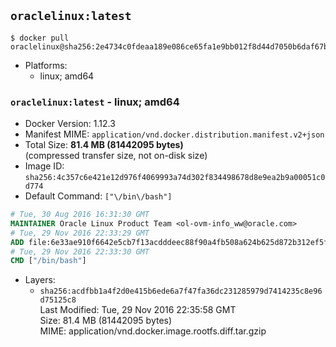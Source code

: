 ## `oraclelinux:latest`

```console
$ docker pull oraclelinux@sha256:2e4734c0fdeaa189e086ce65fa1e9bb012f8d44d7050b6daf67bc41afdee6334
```

-	Platforms:
	-	linux; amd64

### `oraclelinux:latest` - linux; amd64

-	Docker Version: 1.12.3
-	Manifest MIME: `application/vnd.docker.distribution.manifest.v2+json`
-	Total Size: **81.4 MB (81442095 bytes)**  
	(compressed transfer size, not on-disk size)
-	Image ID: `sha256:4c357c6e421e12d976f4069993a74d302f834498678d8e9ea2b9a00051c0d774`
-	Default Command: `["\/bin\/bash"]`

```dockerfile
# Tue, 30 Aug 2016 16:31:30 GMT
MAINTAINER Oracle Linux Product Team <ol-ovm-info_ww@oracle.com>
# Tue, 29 Nov 2016 22:33:29 GMT
ADD file:6e33ae910f6642e5cb7f13acdddeec88f90a4fb508a624b625d872b312ef5feb in / 
# Tue, 29 Nov 2016 22:33:30 GMT
CMD ["/bin/bash"]
```

-	Layers:
	-	`sha256:acdfbb1a4f2d0e415b6ede6a7f47fa36dc231285979d7414235c8e96d75125c8`  
		Last Modified: Tue, 29 Nov 2016 22:35:58 GMT  
		Size: 81.4 MB (81442095 bytes)  
		MIME: application/vnd.docker.image.rootfs.diff.tar.gzip
